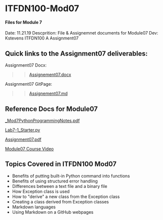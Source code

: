 # ITFDN100-Mod07
 #### Files for Module 7
 
 Date: 11.21.19
 Descprition: File & Assignemnet documents for Module07
 Dev: Kstevens
 ITFDN100 A
 Assignment07
 
 ## Quick links to the Assignment07 deliverables:  

Assignment07 Docx: 

> > [Assignement07.docx](https://github.com/ksteve3/ITFDN100_MOD07/blob/master/docs/Assignment07/Assignement07.docx)<br/>

Assignment07 GitPage:

> > [Assignement07.md](https://github.com/ksteve3/ITFDN100_MOD07/blob/master/docs/Assignment07/Assignment07.md<br/>)
 
## Reference Docs for Module07
 
 [_Mod7PythonProgrammingNotes.pdf](https://canvas.uw.edu/courses/1342958/modules/items/9973246)
 
 [Lab7-1_Starter.py](https://canvas.uw.edu/courses/1342958/modules/items/9973388)
 
 [Assignment07.pdf](https://canvas.uw.edu/courses/1342958/modules/items/9973247)
 
 [Module07 Course Video](https://youtu.be/4IkIdXJBC6o)
 


## Topics Covered in ITFDN100 Mod07

- Benefits of putting built-in Python command into functions
- Benefits of using structured error handling
- Differences between a text file and a binary file
- How Exception class is used
- How to "derive" a new class from the Exception class
- Creating a class derived from Exception classes
- Markdown languages
- Using Markdown on a GitHub webpages




